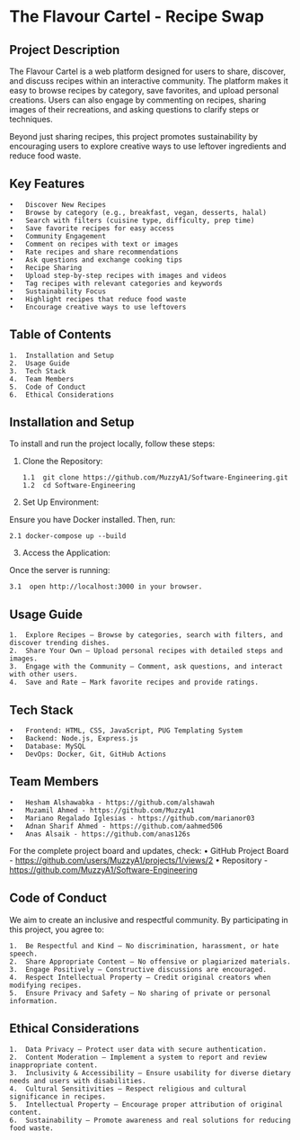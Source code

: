 # The Flavour Cartel - Recipe Swap

## Project Description

The Flavour Cartel is a web platform designed for users to share, discover, and discuss recipes within an interactive community. The platform makes it easy to browse recipes by category, save favorites, and upload personal creations. Users can also engage by commenting on recipes, sharing images of their recreations, and asking questions to clarify steps or techniques.

Beyond just sharing recipes, this project promotes sustainability by encouraging users to explore creative ways to use leftover ingredients and reduce food waste.

## Key Features
	•	Discover New Recipes
	•	Browse by category (e.g., breakfast, vegan, desserts, halal)
	•	Search with filters (cuisine type, difficulty, prep time)
	•	Save favorite recipes for easy access
	•	Community Engagement
	•	Comment on recipes with text or images
	•	Rate recipes and share recommendations
	•	Ask questions and exchange cooking tips
	•	Recipe Sharing
	•	Upload step-by-step recipes with images and videos
	•	Tag recipes with relevant categories and keywords
	•	Sustainability Focus
	•	Highlight recipes that reduce food waste
	•	Encourage creative ways to use leftovers

## Table of Contents
	1.	Installation and Setup
	2.	Usage Guide
	3.	Tech Stack
	4.	Team Members
	5.	Code of Conduct
	6.	Ethical Considerations

## Installation and Setup

To install and run the project locally, follow these steps:

1. Clone the Repository:

       1.1  git clone https://github.com/MuzzyA1/Software-Engineering.git
       1.2  cd Software-Engineering

3. Set Up Environment:

Ensure you have Docker installed. Then, run:

    2.1 docker-compose up --build

3. Access the Application:

Once the server is running:

    3.1  open http://localhost:3000 in your browser.

## Usage Guide
	1.	Explore Recipes – Browse by categories, search with filters, and discover trending dishes.
	2.	Share Your Own – Upload personal recipes with detailed steps and images.
	3.	Engage with the Community – Comment, ask questions, and interact with other users.
	4.	Save and Rate – Mark favorite recipes and provide ratings.

## Tech Stack
	•	Frontend: HTML, CSS, JavaScript, PUG Templating System
	•	Backend: Node.js, Express.js
	•	Database: MySQL
	•	DevOps: Docker, Git, GitHub Actions

## Team Members
	•	Hesham Alshawabka - https://github.com/alshawah
	•	Muzamil Ahmed - https://github.com/MuzzyA1
	•	Mariano Regalado Iglesias - https://github.com/marianor03
	•	Adnan Sharif Ahmed - https://github.com/aahmed506
	•	Anas Alsaik - https://github.com/anas126s

For the complete project board and updates, check:
	•	GitHub Project Board - https://github.com/users/MuzzyA1/projects/1/views/2
	•	Repository - https://github.com/MuzzyA1/Software-Engineering

## Code of Conduct

We aim to create an inclusive and respectful community. By participating in this project, you agree to:

	1.	Be Respectful and Kind – No discrimination, harassment, or hate speech.
	2.	Share Appropriate Content – No offensive or plagiarized materials.
	3.	Engage Positively – Constructive discussions are encouraged.
	4.	Respect Intellectual Property – Credit original creators when modifying recipes.
	5.	Ensure Privacy and Safety – No sharing of private or personal information.

## Ethical Considerations
	1.	Data Privacy – Protect user data with secure authentication.
	2.	Content Moderation – Implement a system to report and review inappropriate content.
	3.	Inclusivity & Accessibility – Ensure usability for diverse dietary needs and users with disabilities.
	4.	Cultural Sensitivities – Respect religious and cultural significance in recipes.
	5.	Intellectual Property – Encourage proper attribution of original content.
	6.	Sustainability – Promote awareness and real solutions for reducing food waste.








  
